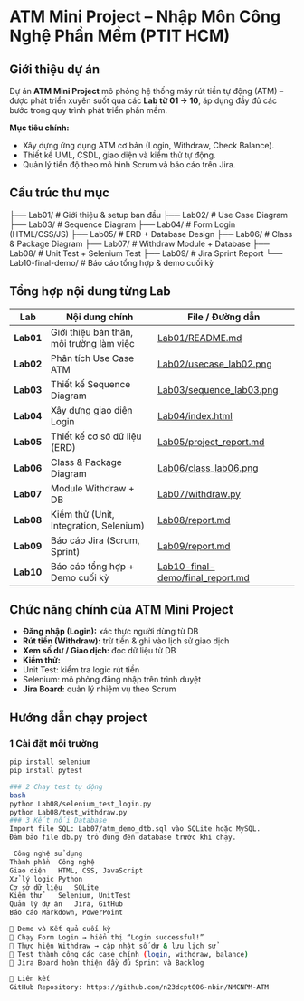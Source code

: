 #  ATM Mini Project – Nhập Môn Công Nghệ Phần Mềm (PTIT HCM)

## Giới thiệu dự án
Dự án **ATM Mini Project** mô phỏng hệ thống máy rút tiền tự động (ATM) – được phát triển xuyên suốt qua các **Lab từ 01 → 10**, áp dụng đầy đủ các bước trong quy trình phát triển phần mềm.

**Mục tiêu chính:**
- Xây dựng ứng dụng ATM cơ bản (Login, Withdraw, Check Balance).  
- Thiết kế UML, CSDL, giao diện và kiểm thử tự động.  
- Quản lý tiến độ theo mô hình Scrum và báo cáo trên Jira.  

##  Cấu trúc thư mục
├── Lab01/ # Giới thiệu & setup ban đầu
├── Lab02/ # Use Case Diagram
├── Lab03/ # Sequence Diagram
├── Lab04/ # Form Login (HTML/CSS/JS)
├── Lab05/ # ERD + Database Design
├── Lab06/ # Class & Package Diagram
├── Lab07/ # Withdraw Module + Database
├── Lab08/ # Unit Test + Selenium Test
├── Lab09/ # Jira Sprint Report
└── Lab10-final-demo/ # Báo cáo tổng hợp & demo cuối kỳ

##  Tổng hợp nội dung từng Lab

| **Lab** | **Nội dung chính** | **File / Đường dẫn** |
|----------|--------------------|------------------------|
| **Lab01** | Giới thiệu bản thân, môi trường làm việc | [Lab01/README.md](./Lab01/README.md) |
| **Lab02** | Phân tích Use Case ATM | [Lab02/usecase_lab02.png](./Lab02/usecase_lab02.png) |
| **Lab03** | Thiết kế Sequence Diagram | [Lab03/sequence_lab03.png](./Lab03/sequence_lab03.png) |
| **Lab04** | Xây dựng giao diện Login | [Lab04/index.html](./Lab04/index.html) |
| **Lab05** | Thiết kế cơ sở dữ liệu (ERD) | [Lab05/project_report.md](./Lab05/project_report.md) |
| **Lab06** | Class & Package Diagram | [Lab06/class_lab06.png](./Lab06/class_lab06.png) |
| **Lab07** | Module Withdraw + DB | [Lab07/withdraw.py](./Lab07/withdraw.py) |
| **Lab08** | Kiểm thử (Unit, Integration, Selenium) | [Lab08/report.md](./Lab08/report.md) |
| **Lab09** | Báo cáo Jira (Scrum, Sprint) | [Lab09/report.md](./Lab09/report.md) |
| **Lab10** | Báo cáo tổng hợp + Demo cuối kỳ | [Lab10-final-demo/final_report.md](./Lab10-final-demo/final_report.md) |

##  Chức năng chính của ATM Mini Project

-  **Đăng nhập (Login):** xác thực người dùng từ DB  
-  **Rút tiền (Withdraw):** trừ tiền & ghi vào lịch sử giao dịch  
-  **Xem số dư / Giao dịch:** đọc dữ liệu từ DB  
-  **Kiểm thử:**  
  - Unit Test: kiểm tra logic rút tiền  
  - Selenium: mô phỏng đăng nhập trên trình duyệt  
-  **Jira Board:** quản lý nhiệm vụ theo Scrum  

##  Hướng dẫn chạy project

### 1 Cài đặt môi trường
```bash
pip install selenium
pip install pytest

### 2 Chạy test tự động
bash
python Lab08/selenium_test_login.py
python Lab08/test_withdraw.py
### 3 Kết nối Database
Import file SQL: Lab07/atm_demo_dtb.sql vào SQLite hoặc MySQL.
Đảm bảo file db.py trỏ đúng đến database trước khi chạy.

 Công nghệ sử dụng
Thành phần	Công nghệ
Giao diện	HTML, CSS, JavaScript
Xử lý logic	Python
Cơ sở dữ liệu	SQLite
Kiểm thử	Selenium, UnitTest
Quản lý dự án	Jira, GitHub
Báo cáo	Markdown, PowerPoint

🧾 Demo và Kết quả cuối kỳ
🔹 Chạy Form Login → hiển thị “Login successful!”
🔹 Thực hiện Withdraw → cập nhật số dư & lưu lịch sử
🔹 Test thành công các case chính (login, withdraw, balance)
🔹 Jira Board hoàn thiện đầy đủ Sprint và Backlog

📎 Liên kết
GitHub Repository: https://github.com/n23dcpt006-nbin/NMCNPM-ATM
